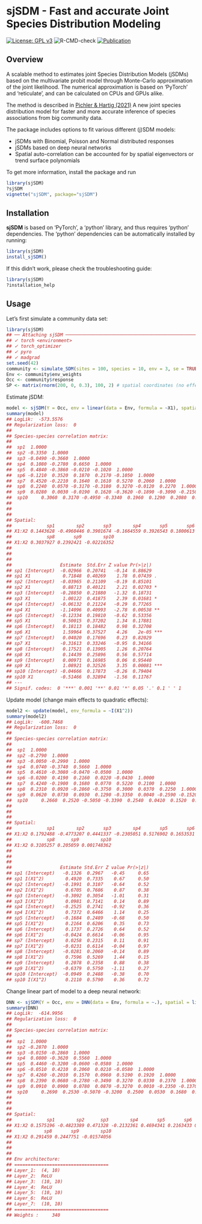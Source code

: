 
<!-- README.md is generated from README.Rmd. Please edit that file -->

# sjSDM - Fast and accurate Joint Species Distribution Modeling

[![License: GPL
v3](https://img.shields.io/badge/License-GPL%20v3-blue.svg)](https://www.gnu.org/licenses/gpl-3.0)
![R-CMD-check](https://github.com/TheoreticalEcology/s-jSDM/workflows/R-CMD-check/badge.svg?branch=master)
[![Publication](https://img.shields.io/badge/Publication-10.1111/2041-green.svg)](https://besjournals.onlinelibrary.wiley.com/doi/abs/10.1111/2041-210X.13687)

## Overview

A scalable method to estimates joint Species Distribution Models (jSDMs)
based on the multivariate probit model through Monte-Carlo approximation
of the joint likelihood. The numerical approximation is based on
‘PyTorch’ and ‘reticulate’, and can be calculated on CPUs and GPUs
alike.

The method is described in [Pichler & Hartig
(2021)](https://besjournals.onlinelibrary.wiley.com/doi/abs/10.1111/2041-210X.13687)
A new joint species distribution model for faster and more accurate
inference of species associations from big community data.

The package includes options to fit various different (j)SDM models:

-   jSDMs with Binomial, Poisson and Normal distributed responses
-   jSDMs based on deep neural networks
-   Spatial auto-correlation can be accounted for by spatial
    eigenvectors or trend surface polynomials

To get more information, install the package and run

``` r
library(sjSDM)
?sjSDM
vignette("sjSDM", package="sjSDM")
```

## Installation

**sjSDM** is based on ‘PyTorch’, a ‘python’ library, and thus requires
‘python’ dependencies. The ‘python’ dependencies can be automatically
installed by running:

``` r
library(sjSDM)
install_sjSDM()
```

If this didn’t work, please check the troubleshooting guide:

``` r
library(sjSDM)
?installation_help
```

## Usage

Let’s first simulate a community data set:

``` r
library(sjSDM)
## ── Attaching sjSDM ──────────────────────────────────────────────────── 1.0.1 ──
## ✓ torch <environment> 
## ✓ torch_optimizer  
## ✓ pyro  
## ✓ madgrad
set.seed(42)
community <- simulate_SDM(sites = 100, species = 10, env = 3, se = TRUE)
Env <- community$env_weights
Occ <- community$response
SP <- matrix(rnorm(200, 0, 0.3), 100, 2) # spatial coordinates (no effect on species occurences)
```

Estimate jSDM:

``` r
model <- sjSDM(Y = Occ, env = linear(data = Env, formula = ~X1), spatial = linear(data = SP, formula = ~0+X1:X2), se = TRUE, family=binomial("probit"), sampling = 100L)
summary(model)
## LogLik:  -573.5576 
## Regularization loss:  0 
## 
## Species-species correlation matrix: 
## 
##  sp1  1.0000                                 
##  sp2 -0.3350  1.0000                             
##  sp3 -0.0490 -0.3660  1.0000                         
##  sp4  0.1080 -0.2780  0.6650  1.0000                     
##  sp5  0.4840 -0.3860 -0.0210 -0.1020  1.0000                 
##  sp6 -0.1210  0.3520  0.1870  0.2170 -0.1050  1.0000             
##  sp7  0.4520 -0.2210  0.1640  0.1610  0.5270  0.2060  1.0000         
##  sp8  0.2240  0.0570 -0.3170 -0.3180  0.3270 -0.0120  0.2270  1.0000     
##  sp9  0.0280  0.0030 -0.0190  0.1620 -0.3620 -0.1890 -0.3090 -0.2150  1.0000 
##  sp10     0.3060  0.3170 -0.4950 -0.3340  0.1960  0.1290  0.2080  0.3440 -0.0880  1.0000
## 
## 
## 
## Spatial: 
##             sp1        sp2       sp3        sp4       sp5       sp6       sp7
## X1:X2 0.1443628 -0.4960446 0.3901674 -0.1664559 0.3926543 0.1800613 0.4187593
##             sp8       sp9        sp10
## X1:X2 0.3037927 0.2392421 -0.02216352
## 
## 
## 
##                  Estimate  Std.Err Z value Pr(>|z|)    
## sp1 (Intercept)  -0.02966  0.20741   -0.14  0.88629    
## sp1 X1            0.71848  0.40269    1.78  0.07439 .  
## sp2 (Intercept)  -0.03965  0.21109   -0.19  0.85101    
## sp2 X1            0.88713  0.40121    2.21  0.02703 *  
## sp3 (Intercept)  -0.28850  0.21880   -1.32  0.18731    
## sp3 X1            1.00122  0.41875    2.39  0.01681 *  
## sp4 (Intercept)  -0.06132  0.21224   -0.29  0.77265    
## sp4 X1           -1.14096  0.40993   -2.78  0.00538 ** 
## sp5 (Intercept)  -0.12334  0.19810   -0.62  0.53356    
## sp5 X1            0.50015  0.37202    1.34  0.17881    
## sp6 (Intercept)   0.18113  0.18482    0.98  0.32708    
## sp6 X1            1.59964  0.37527    4.26    2e-05 ***
## sp7 (Intercept)   0.04020  0.17696    0.23  0.82029    
## sp7 X1           -0.31613  0.33246   -0.95  0.34166    
## sp8 (Intercept)   0.17521  0.13905    1.26  0.20764    
## sp8 X1            0.14439  0.25896    0.56  0.57714    
## sp9 (Intercept)   0.00971  0.16985    0.06  0.95440    
## sp9 X1            1.08921  0.32526    3.35  0.00081 ***
## sp10 (Intercept) -0.04666  0.17873   -0.26  0.79404    
## sp10 X1          -0.51466  0.32894   -1.56  0.11767    
## ---
## Signif. codes:  0 '***' 0.001 '**' 0.01 '*' 0.05 '.' 0.1 ' ' 1
```

Update model (change main effects to quadratic effects):

``` r
model2 <- update(model, env_formula = ~I(X1^2))
summary(model2)
## LogLik:  -600.7468 
## Regularization loss:  0 
## 
## Species-species correlation matrix: 
## 
##  sp1  1.0000                                 
##  sp2 -0.2790  1.0000                             
##  sp3 -0.0050 -0.2990  1.0000                         
##  sp4  0.0740 -0.3740  0.5660  1.0000                     
##  sp5  0.4610 -0.3080 -0.0470 -0.0500  1.0000                 
##  sp6 -0.0200  0.4190  0.2160  0.0220 -0.0430  1.0000             
##  sp7  0.4240 -0.1900  0.1680  0.0770  0.5220  0.2100  1.0000         
##  sp8  0.2310  0.0920 -0.2860 -0.3750  0.3000  0.0370  0.2250  1.0000     
##  sp9  0.0620  0.0730  0.0930  0.1290 -0.3350  0.0040 -0.2590 -0.1520  1.0000 
##  sp10     0.2660  0.2520 -0.5050 -0.3390  0.2540  0.0410  0.1520  0.2880 -0.1350  1.0000
## 
## 
## 
## Spatial: 
##             sp1        sp2       sp3        sp4       sp5       sp6       sp7
## X1:X2 0.1792488 -0.4773207 0.4441337 -0.2305051 0.5176902 0.1653531 0.3966912
##             sp8      sp9        sp10
## X1:X2 0.3105257 0.205059 0.001748362
## 
## 
## 
##                  Estimate Std.Err Z value Pr(>|z|)
## sp1 (Intercept)   -0.1326  0.2967   -0.45     0.65
## sp1 I(X1^2)        0.4920  0.7335    0.67     0.50
## sp2 (Intercept)   -0.1991  0.3107   -0.64     0.52
## sp2 I(X1^2)        0.6705  0.7686    0.87     0.38
## sp3 (Intercept)   -0.3092  0.3054   -1.01     0.31
## sp3 I(X1^2)        0.0981  0.7141    0.14     0.89
## sp4 (Intercept)   -0.2525  0.2741   -0.92     0.36
## sp4 I(X1^2)        0.7372  0.6466    1.14     0.25
## sp5 (Intercept)   -0.1684  0.2489   -0.68     0.50
## sp5 I(X1^2)        0.2164  0.6206    0.35     0.73
## sp6 (Intercept)    0.1737  0.2726    0.64     0.52
## sp6 I(X1^2)       -0.0424  0.6614   -0.06     0.95
## sp7 (Intercept)    0.0258  0.2315    0.11     0.91
## sp7 I(X1^2)       -0.0231  0.6114   -0.04     0.97
## sp8 (Intercept)   -0.0281  0.2060   -0.14     0.89
## sp8 I(X1^2)        0.7596  0.5269    1.44     0.15
## sp9 (Intercept)    0.2078  0.2358    0.88     0.38
## sp9 I(X1^2)       -0.6379  0.5750   -1.11     0.27
## sp10 (Intercept)  -0.0949  0.2488   -0.38     0.70
## sp10 I(X1^2)       0.2110  0.5790    0.36     0.72
```

Change linear part of model to a deep neural network:

``` r
DNN <- sjSDM(Y = Occ, env = DNN(data = Env, formula = ~.), spatial = linear(data = SP, formula = ~0+X1:X2), se = TRUE, family=binomial("probit"), sampling = 100L)
summary(DNN)
## LogLik:  -614.9956 
## Regularization loss:  0 
## 
## Species-species correlation matrix: 
## 
##  sp1  1.0000                                 
##  sp2 -0.2870  1.0000                             
##  sp3 -0.0150 -0.2860  1.0000                         
##  sp4  0.0800 -0.3620  0.5560  1.0000                     
##  sp5  0.4460 -0.3200 -0.0600 -0.0580  1.0000                 
##  sp6 -0.0510  0.4210  0.2060  0.0210 -0.0580  1.0000             
##  sp7  0.4260 -0.2010  0.1570  0.0960  0.5190  0.1920  1.0000         
##  sp8  0.2390  0.0680 -0.2780 -0.3490  0.3270  0.0330  0.2370  1.0000     
##  sp9  0.0910  0.0900  0.0780  0.0870 -0.3270  0.0010 -0.2350 -0.1370  1.0000 
##  sp10     0.2690  0.2530 -0.5070 -0.3200  0.2500  0.0530  0.1680  0.2980 -0.1210  1.0000
## 
## 
## 
## Spatial: 
##             sp1        sp2      sp3        sp4       sp5       sp6       sp7
## X1:X2 0.1575196 -0.4823389 0.471328 -0.2132361 0.4694341 0.2163433 0.3932205
##            sp8       sp9        sp10
## X1:X2 0.291459 0.2447751 -0.01574056
## 
## 
## 
## Env architecture:
## ===================================
## Layer_1:  (4, 10)
## Layer_2:  ReLU
## Layer_3:  (10, 10)
## Layer_4:  ReLU
## Layer_5:  (10, 10)
## Layer_6:  ReLU
## Layer_7:  (10, 10)
## ===================================
## Weights :     340
```
